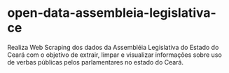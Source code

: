 # open-data-assembleia-legislativa-ce
Realiza Web Scraping dos dados da Assembléia Legislativa do Estado do Ceará com o objetivo de extrair, limpar e visualizar informações sobre uso de verbas públicas pelos parlamentares no estado do Ceará.
